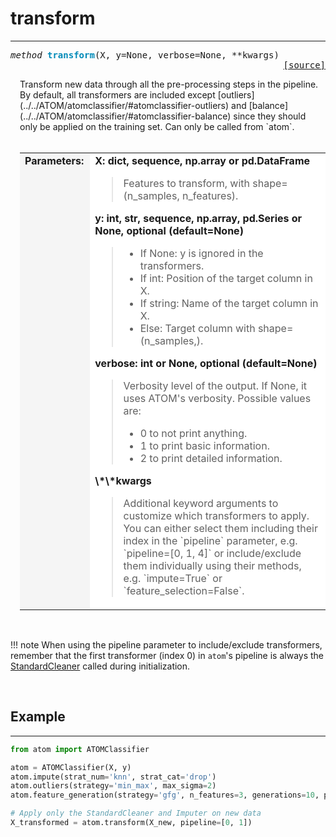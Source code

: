 # transform
-----------

<a name="atom"></a>
<pre><em>method</em> <strong style="color:#008AB8">transform</strong>(X, y=None, verbose=None, **kwargs) 
<div align="right"><a href="https://github.com/tvdboom/ATOM/blob/master/atom/atom.py#L291">[source]</a></div></pre>
<div style="padding-left:3%">
Transform new data through all the pre-processing steps in the pipeline. By default,
 all transformers are included except [outliers](../../ATOM/atomclassifier/#atomclassifier-outliers)
 and [balance](../../ATOM/atomclassifier/#atomclassifier-balance) since they should
 only be applied on the training set. Can only be called from `atom`.
<br /><br />
<table>
<tr>
<td width="15%" style="vertical-align:top; background:#F5F5F5;"><strong>Parameters:</strong></td>
<td width="75%" style="background:white;">
<strong>X: dict, sequence, np.array or pd.DataFrame</strong>
<blockquote>
Features to transform, with shape=(n_samples, n_features).
</blockquote>
<strong>y: int, str, sequence, np.array, pd.Series or None, optional (default=None)</strong>
<blockquote>
<ul>
<li>If None: y is ignored in the transformers.</li>
<li>If int: Position of the target column in X.</li>
<li>If string: Name of the target column in X.</li>
<li>Else: Target column with shape=(n_samples,).</li>
</ul>
</blockquote>
<strong>verbose: int or None, optional (default=None)</strong>
<blockquote>
Verbosity level of the output. If None, it uses ATOM's verbosity. Possible values are:
<ul>
<li>0 to not print anything.</li>
<li>1 to print basic information.</li>
<li>2 to print detailed information.</li>
</ul>
</blockquote>
<strong>\*\*kwargs</strong>
<blockquote>
Additional keyword arguments to customize which transformers to apply. You can
 either select them including their index in the `pipeline` parameter,
 e.g. `pipeline=[0, 1, 4]` or include/exclude them individually using their
 methods, e.g. `impute=True` or `feature_selection=False`.
</blockquote>
</tr>
</table>
</div>
<br />

!!! note
    When using the pipeline parameter to include/exclude transformers, remember
    that the first transformer (index 0) in `atom`'s pipeline is always the
    [StandardCleaner](../data_cleaning/standard_cleaner.md) called during
    initialization.

<br>


## Example
----------

```python
from atom import ATOMClassifier

atom = ATOMClassifier(X, y)
atom.impute(strat_num='knn', strat_cat='drop')
atom.outliers(strategy='min_max', max_sigma=2)
atom.feature_generation(strategy='gfg', n_features=3, generations=10, population=1000)

# Apply only the StandardCleaner and Imputer on new data
X_transformed = atom.transform(X_new, pipeline=[0, 1])
```
